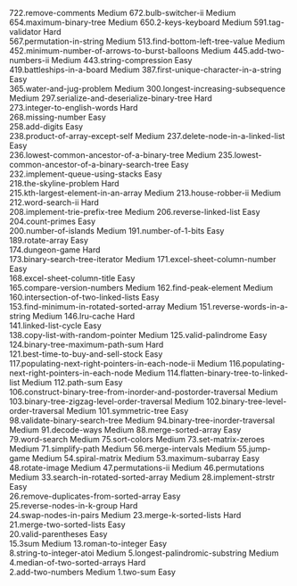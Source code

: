 722.remove-comments                                              Medium
672.bulb-switcher-ii                                             Medium
654.maximum-binary-tree                                          Medium
650.2-keys-keyboard                                              Medium
591.tag-validator                                                Hard  
567.permutation-in-string                                        Medium
513.find-bottom-left-tree-value                                  Medium
452.minimum-number-of-arrows-to-burst-balloons                   Medium
445.add-two-numbers-ii                                           Medium
443.string-compression                                           Easy  
419.battleships-in-a-board                                       Medium
387.first-unique-character-in-a-string                           Easy  
365.water-and-jug-problem                                        Medium
300.longest-increasing-subsequence                               Medium
297.serialize-and-deserialize-binary-tree                        Hard  
273.integer-to-english-words                                     Hard  
268.missing-number                                               Easy  
258.add-digits                                                   Easy  
238.product-of-array-except-self                                 Medium
237.delete-node-in-a-linked-list                                 Easy  
236.lowest-common-ancestor-of-a-binary-tree                      Medium
235.lowest-common-ancestor-of-a-binary-search-tree               Easy  
232.implement-queue-using-stacks                                 Easy  
218.the-skyline-problem                                          Hard  
215.kth-largest-element-in-an-array                              Medium
213.house-robber-ii                                              Medium
212.word-search-ii                                               Hard  
208.implement-trie-prefix-tree                                   Medium
206.reverse-linked-list                                          Easy  
204.count-primes                                                 Easy  
200.number-of-islands                                            Medium
191.number-of-1-bits                                             Easy  
189.rotate-array                                                 Easy  
174.dungeon-game                                                 Hard  
173.binary-search-tree-iterator                                  Medium
171.excel-sheet-column-number                                    Easy  
168.excel-sheet-column-title                                     Easy  
165.compare-version-numbers                                      Medium
162.find-peak-element                                            Medium
160.intersection-of-two-linked-lists                             Easy  
153.find-minimum-in-rotated-sorted-array                         Medium
151.reverse-words-in-a-string                                    Medium
146.lru-cache                                                    Hard  
141.linked-list-cycle                                            Easy  
138.copy-list-with-random-pointer                                Medium
125.valid-palindrome                                             Easy  
124.binary-tree-maximum-path-sum                                 Hard  
121.best-time-to-buy-and-sell-stock                              Easy  
117.populating-next-right-pointers-in-each-node-ii               Medium
116.populating-next-right-pointers-in-each-node                  Medium
114.flatten-binary-tree-to-linked-list                           Medium
112.path-sum                                                     Easy  
106.construct-binary-tree-from-inorder-and-postorder-traversal   Medium
103.binary-tree-zigzag-level-order-traversal                     Medium
102.binary-tree-level-order-traversal                            Medium
101.symmetric-tree                                               Easy  
 98.validate-binary-search-tree                                  Medium
 94.binary-tree-inorder-traversal                                Medium
 91.decode-ways                                                  Medium
 88.merge-sorted-array                                           Easy  
 79.word-search                                                  Medium
 75.sort-colors                                                  Medium
 73.set-matrix-zeroes                                            Medium
 71.simplify-path                                                Medium
 56.merge-intervals                                              Medium
 55.jump-game                                                    Medium
 54.spiral-matrix                                                Medium
 53.maximum-subarray                                             Easy  
 48.rotate-image                                                 Medium
 47.permutations-ii                                              Medium
 46.permutations                                                 Medium
 33.search-in-rotated-sorted-array                               Medium
 28.implement-strstr                                             Easy  
 26.remove-duplicates-from-sorted-array                          Easy  
 25.reverse-nodes-in-k-group                                     Hard  
 24.swap-nodes-in-pairs                                          Medium
 23.merge-k-sorted-lists                                         Hard  
 21.merge-two-sorted-lists                                       Easy  
 20.valid-parentheses                                            Easy  
 15.3sum                                                         Medium
 13.roman-to-integer                                             Easy  
  8.string-to-integer-atoi                                       Medium
  5.longest-palindromic-substring                                Medium
  4.median-of-two-sorted-arrays                                  Hard  
  2.add-two-numbers                                              Medium
  1.two-sum                                                      Easy  
